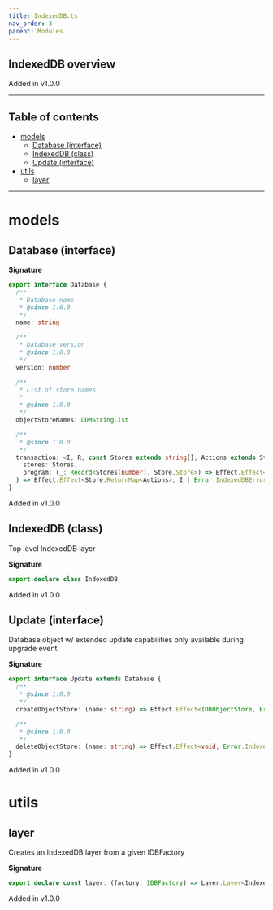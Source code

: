 ```yaml
---
title: IndexedDB.ts
nav_order: 3
parent: Modules
---
```


## IndexedDB overview

Added in v1.0.0

---

<h2 class="text-delta">Table of contents</h2>

- [models](#models)
  - [Database (interface)](#database-interface)
  - [IndexedDB (class)](#indexeddb-class)
  - [Update (interface)](#update-interface)
- [utils](#utils)
  - [layer](#layer)

---

# models

## Database (interface)

**Signature**

```ts
export interface Database {
  /**
   * Database name
   * @since 1.0.0
   */
  name: string

  /**
   * Database version
   * @since 1.0.0
   */
  version: number

  /**
   * List of store names
   *
   * @since 1.0.0
   */
  objectStoreNames: DOMStringList

  /**
   * @since 1.0.0
   */
  transaction: <I, R, const Stores extends string[], Actions extends Store.Action[]>(
    stores: Stores,
    program: (_: Record<Stores[number], Store.Store>) => Effect.Effect<Actions, I, R>
  ) => Effect.Effect<Store.ReturnMap<Actions>, I | Error.IndexedDBError, R | Scope.Scope>
}
```

Added in v1.0.0

## IndexedDB (class)

Top level IndexedDB layer

**Signature**

```ts
export declare class IndexedDB
```

Added in v1.0.0

## Update (interface)

Database object w/ extended update capabilities only available during upgrade event.

**Signature**

```ts
export interface Update extends Database {
  /**
   * @since 1.0.0
   */
  createObjectStore: (name: string) => Effect.Effect<IDBObjectStore, Error.IndexedDBError>

  /**
   * @since 1.0.0
   */
  deleteObjectStore: (name: string) => Effect.Effect<void, Error.IndexedDBError>
}
```

Added in v1.0.0

# utils

## layer

Creates an IndexedDB layer from a given IDBFactory

**Signature**

```ts
export declare const layer: (factory: IDBFactory) => Layer.Layer<IndexedDB, never, never>
```

Added in v1.0.0
